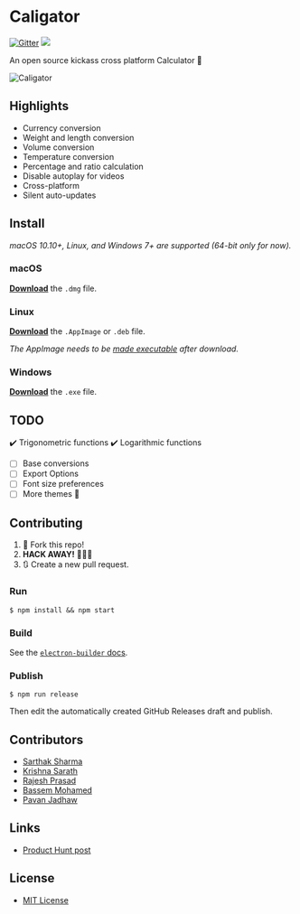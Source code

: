 # Caligator
[![Gitter](https://badges.gitter.im/Caligatorapp/community.svg)](https://gitter.im/Caligatorapp/community?utm_source=badge&utm_medium=badge&utm_campaign=pr-badge) ![](https://travis-ci.org/sarthology/caligator.svg?branch=master)
 

An open source kickass cross platform Calculator 🐊

![Caligator](https://i.postimg.cc/3x587Fjk/calligator.png)



## Highlights

- Currency conversion
- Weight and length conversion
- Volume conversion
- Temperature conversion
- Percentage and ratio calculation
- Disable autoplay for videos
- Cross-platform
- Silent auto-updates

## Install

*macOS 10.10+, Linux, and Windows 7+ are supported (64-bit only for now).*

### macOS

[**Download**](https://github.com/sarthology/caligator/releases/latest) the `.dmg` file.

### Linux

[**Download**](https://github.com/sarthology/caligator/releases/latest) the `.AppImage` or `.deb` file.

*The AppImage needs to be [made executable](http://discourse.appimage.org/t/how-to-make-an-appimage-executable/80) after download.*

### Windows

[**Download**](https://github.com/sarthology/caligator/releases/latest) the `.exe` file.


## TODO
:heavy_check_mark: Trigonometric functions
:heavy_check_mark: Logarithmic functions
- [ ] Base conversions
- [ ] Export Options
- [ ] Font size preferences
- [ ] More themes 🎉

## Contributing

1. 🍴 Fork this repo!
2. **HACK AWAY!** 🔨🔨🔨
3. 🔃 Create a new pull request.



### Run

```
$ npm install && npm start
```

### Build

See the [`electron-builder` docs](https://www.electron.build/multi-platform-build).

### Publish

```
$ npm run release
```

Then edit the automatically created GitHub Releases draft and publish.

## Contributors

- [Sarthak Sharma](https://github.com/sarthology)
- [Krishna Sarath](https://github.com/SarathSantoshDamaraju)
- [Rajesh Prasad](https://github.com/Stereoraj)
- [Bassem Mohamed](https://github.com/BassemMohamed)
- [Pavan Jadhaw](https://github.com/pavanjadhaw)

## Links

- [Product Hunt post](https://www.producthunt.com/posts/caligator)

## License

- [MIT License](https://github.com/sarthology/caligator/blob/master/license.md)
